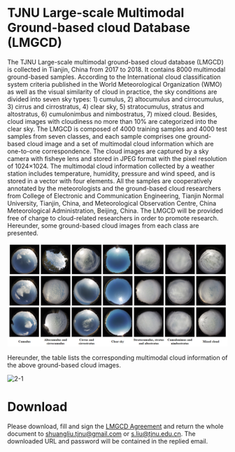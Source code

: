 # TJNU Large-scale Multimodal Ground-based cloud Database (LMGCD)
The TJNU Large-scale multimodal ground-based cloud database (LMGCD) is collected in Tianjin, China from 2017 to 2018. It contains 8000 multimodal ground-based samples. According to the International cloud classification system criteria published in the World Meteorological Organization (WMO) as well as the visual similarity of cloud in practice, the sky conditions are divided into seven sky types: 1) cumulus, 2) altocumulus and cirrocumulus, 3) cirrus and cirrostratus, 4) clear sky, 5) stratocumulus, stratus and altostratus, 6) cumulonimbus and nimbostratus, 7) mixed cloud. Besides, cloud images with cloudiness no more than 10% are categorized into the clear sky. The LMGCD is composed of 4000 training samples and 4000 test samples from seven classes, and each sample comprises one ground-based cloud image and a set of multimodal cloud information which are one-to-one correspondence. The cloud images are captured by a sky camera with fisheye lens and stored in JPEG format with the pixel resolution of 1024×1024. The multimodal cloud information collected by a weather station includes temperature, humidity, pressure and wind speed, and is stored in a vector with four elements. All the samples are cooperatively annotated by the meteorologists and the ground-based cloud researchers from College of Electronic and Communication Engineering, Tianjin Normal University, Tianjin, China, and Meteorological Observation Centre, China Meteorological Administration, Beijing, China. The LMGCD will be provided free of charge to cloud-related researchers in order to promote research. Hereunder, some ground-based cloud images from each class are presented.

![1-1](https://github.com/shuangliutjnu/TJNU-Large-scale-Multimodal-Ground-based-Cloud-Database/blob/master/1-1.png)

Hereunder, the table lists the corresponding multimodal cloud information of the above ground-based cloud images.

![2-1](https://github.com/shuangliutjnu/TJNU-Large-scale-Multimodal-Ground-based-Cloud-Database-/blob/master/2-1.png)


# Download
Please download, fill and sign the [LMGCD Agreement](https://github.com/shuangliutjnu/TJNU-Large-scale-Multimodal-Ground-based-Cloud-Database-/blob/master/LLMGCD%20Agreement.pdf) and return the whole document to shuangliu.tjnu@gmail.com or s.liu@tjnu.edu.cn. The downloaded URL and password will be contained in the replied email.
